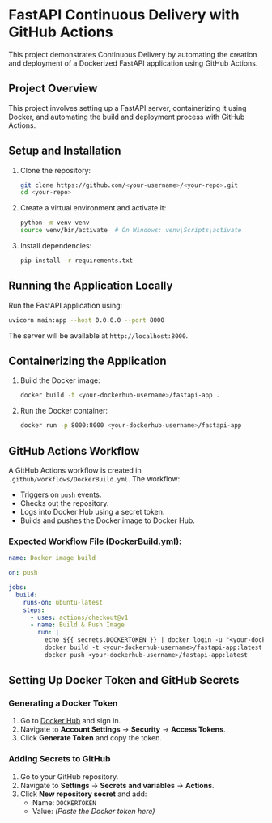 # FastAPI Continuous Delivery with GitHub Actions

This project demonstrates Continuous Delivery by automating the creation and deployment of a Dockerized FastAPI application using GitHub Actions.

## Project Overview
This project involves setting up a FastAPI server, containerizing it using Docker, and automating the build and deployment process with GitHub Actions.

## Setup and Installation
1. Clone the repository:
   ```sh
   git clone https://github.com/<your-username>/<your-repo>.git
   cd <your-repo>
   ```
2. Create a virtual environment and activate it:
   ```sh
   python -m venv venv
   source venv/bin/activate  # On Windows: venv\Scripts\activate
   ```
3. Install dependencies:
   ```sh
   pip install -r requirements.txt
   ```

## Running the Application Locally
Run the FastAPI application using:
```sh
uvicorn main:app --host 0.0.0.0 --port 8000
```
The server will be available at `http://localhost:8000`.

## Containerizing the Application
1. Build the Docker image:
   ```sh
   docker build -t <your-dockerhub-username>/fastapi-app .
   ```
2. Run the Docker container:
   ```sh
   docker run -p 8000:8000 <your-dockerhub-username>/fastapi-app
   ```

## GitHub Actions Workflow
A GitHub Actions workflow is created in `.github/workflows/DockerBuild.yml`. The workflow:
- Triggers on `push` events.
- Checks out the repository.
- Logs into Docker Hub using a secret token.
- Builds and pushes the Docker image to Docker Hub.

### Expected Workflow File (DockerBuild.yml):
```yaml
name: Docker image build

on: push

jobs:
  build:
    runs-on: ubuntu-latest
    steps:
      - uses: actions/checkout@v1
      - name: Build & Push Image
        run: |
          echo ${{ secrets.DOCKERTOKEN }} | docker login -u "<your-dockerhub-username>" --password-stdin
          docker build -t <your-dockerhub-username>/fastapi-app:latest .
          docker push <your-dockerhub-username>/fastapi-app:latest
```

## Setting Up Docker Token and GitHub Secrets
### Generating a Docker Token
1. Go to [Docker Hub](https://hub.docker.com/) and sign in.
2. Navigate to **Account Settings** → **Security** → **Access Tokens**.
3. Click **Generate Token** and copy the token.

### Adding Secrets to GitHub
1. Go to your GitHub repository.
2. Navigate to **Settings** → **Secrets and variables** → **Actions**.
3. Click **New repository secret** and add:
   - Name: `DOCKERTOKEN`
   - Value: *(Paste the Docker token here)*
